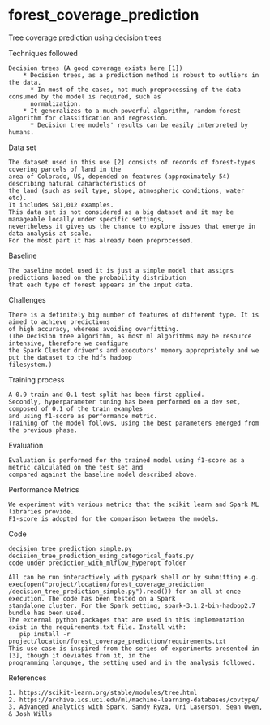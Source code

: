 # forest_coverage_prediction
Tree coverage prediction using decision trees

 
 
Techniques followed  
 
   	Decision trees (A good coverage exists here [1])
        * Decision trees, as a prediction method is robust to outliers in the data.
	      * In most of the cases, not much preprocessing of the data consumed by the model is required, such as 
          normalization.
        * It generalizes to a much powerful algorithm, random forest algorithm for classification and regression.
	      * Decision tree models' results can be easily interpreted by humans.
  
  
Data set

	The dataset used in this use [2] consists of records of forest-types covering parcels of land in the
	area of Colorado, US, depended on features (approximately 54) describing natural caharacteristics of 
	the land (such as soil type, slope, atmospheric conditions, water etc).
	It includes 581,012 examples.
	This data set is not considered as a big dataset and it may be manageable locally under specific settings, 
	nevertheless it gives us the chance to explore issues that emerge in data analysis at scale.
	For the most part it has already been preprocessed.
	
	
Baseline
  
  	The baseline model used it is just a simple model that assigns predictions based on the probability distribution 
	that each type of forest appears in the input data.


Challenges

   	There is a definitely big number of features of different type. It is aimed to achieve predictions
   	of high accuracy, whereas avoiding overfitting.
   	(The Decision tree algorithm, as most ml algorithms may be resource intensive, therefore we configure 
   	the Spark Cluster driver's and executors' memory appropriately and we put the dataset to the hdfs hadoop
   	filesystem.)
   

Training process
    	
	A 0.9 train and 0.1 test split has been first applied. 
	Secondly, hyperparameter tuning has been performed on a dev set, composed of 0.1 of the train examples 
	and using f1-score as performance metric.
	Training of the model follows, using the best parameters emerged from the previous phase.
	

Evaluation

	Evaluation is performed for the trained model using f1-score as a metric calculated on the test set and 
	compared against the baseline model described above.
	
	
Performance Metrics

	We experiment with various metrics that the scikit learn and Spark ML libraries provide.
	F1-score is adopted for the comparison between the models. 
 

Code

   	decision_tree_prediction_simple.py
   	decision_tree_prediction_using_categorical_feats.py
   	code under prediction_with_mlflow_hyperopt folder
   
   	All can be run interactively with pyspark shell or by submitting e.g. exec(open("project/location/forest_coverage_prediction				
	/decision_tree_prediction_simple.py").read()) for an all at once execution. The code has been tested on a Spark 
	standalone cluster. For the Spark setting, spark-3.1.2-bin-hadoop2.7 bundle has been used.
   	The external python packages that are used in this implementation exist in the requirements.txt file. Install with: 
	   pip install -r project/location/forest_coverage_prediction/requirements.txt
   	This use case is inspired from the series of experiments presented in [3], though it deviates from it, in the
   	programming language, the setting used and in the analysis followed.
   
 

References

	1. https://scikit-learn.org/stable/modules/tree.html
	2. https://archive.ics.uci.edu/ml/machine-learning-databases/covtype/
	3. Advanced Analytics with Spark, Sandy Ryza, Uri Laserson, Sean Owen, & Josh Wills


